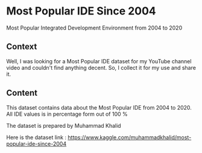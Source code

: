 # Most Popular IDE Since 2004
Most Popular Integrated Development Environment from 2004 to 2020

## Context
Well, I was looking for a Most Popular IDE dataset for my YouTube channel video and couldn't find anything decent. So, I collect it for my use and share it.

## Content
This dataset contains data about the Most Popular IDE from 2004 to 2020. All IDE values is in percentage form out of 100 %

The dataset is prepared by Muhammad Khalid

Here is the dataset link : https://www.kaggle.com/muhammadkhalid/most-popular-ide-since-2004
